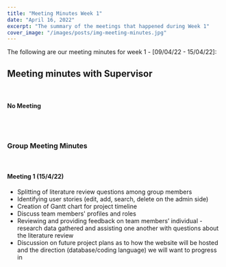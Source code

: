 ```yaml
---
title: "Meeting Minutes Week 1"
date: "April 16, 2022"
excerpt: "The summary of the meetings that happened during Week 1"
cover_image: "/images/posts/img-meeting-minutes.jpg"
---
```


The following are our meeting minutes for week 1 - [09/04/22 - 15/04/22]:

## Meeting minutes with Supervisor

<br/>

#### No Meeting

<br/><br/>

### Group Meeting Minutes

<br/>

#### Meeting 1 (15/4/22)

- Splitting of literature review questions among group members
- Identifying user stories (edit, add, search, delete on the admin side)
- Creation of Gantt chart for project timeline
- Discuss team members' profiles and roles
- Reviewing and providing feedback on team members’ individual - research data gathered and assisting one another with questions about the literature review
- Discussion on future project plans as to how the website will be hosted and the direction (database/coding language) we will want to progress in
